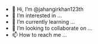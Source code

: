 - 👋 Hi, I’m @jahangirkhan123th
- 👀 I’m interested in ...
- 🌱 I’m currently learning ...
- 💞️ I’m looking to collaborate on ...
- 📫 How to reach me ...

<!---
jahangirkhan123th/jahangirkhan123th is a ✨ special ✨ repository because its `README.md` (this file) appears on your GitHub profile.
You can click the Preview link to take a look at your changes.
--->
